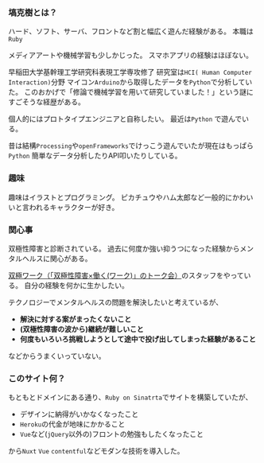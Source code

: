 ### 塙克樹とは？

ハード、ソフト、サーバ、フロントなど割と幅広く遊んだ経験がある。
本職は`Ruby`

メディアアートや機械学習も少しかじった。
スマホアプリの経験はほぼない。

早稲田大学基幹理工学研究科表現工学専攻修了
研究室は`HCI( Human Computer Interaction)`分野
マイコン`Arduino`から取得したデータを`Python`で分析していた。
このおかげで「修論で機械学習を用いて研究していました！」という謎にすごそうな経歴がある。

個人的にはプロトタイプエンジニアと自称したい。
最近は`Python` で遊んでいる。

昔は結構`Processing`や`openFrameworks`でけっこう遊んでいたが現在はもっぱら`Python`
簡単なデータ分析したりAPI叩いたりしている。

### 趣味

趣味はイラストとプログラミング。
ピカチュウやハム太郎など一般的にかわいいと言われるキャラクターが好き。

### 関心事

双極性障害と診断されている。
過去に何度か強い抑うつになった経験からメンタルヘルスに関心がある。

<a href="https://note.com/mahide/n/n95b9802d6e93" target="_blank">双極ワーク（「双極性障害×働く(ワーク)」のトーク会）</a>のスタッフをやっている。
自分の経験を何かに生かしたい。

テクノロジーでメンタルヘルスの問題を解決したいと考えているが、

- **解決に対する案がまったくないこと**
- **(双極性障害の波から)継続が難しいこと**
- **何度もいろいろ挑戦しようとして途中で投げ出してしまった経験があること**


などからうまくいっていない。

### このサイト何？

もともとドメインにある通り、`Ruby on Sinatrta`でサイトを構築していたが、

- デザインに納得がいかなくなったこと
- `Heroku`の代金が地味にかかること
- `Vue`など(`jQuery`以外の)フロントの勉強もしたくなったこと

から`Nuxt` `Vue` `contentful`などモダンな技術を導入した。